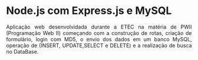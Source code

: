 # **Node.js com Express.js e MySQL**  

<p align = "justify"> Aplicação web desenvolvidada durante a ETEC na matéria de PWII (Programação Web II) começando com a construção de rotas, criação de formulário, login com MD5, 
o envio dos dados em um banco MySQL, operação de (INSERT, UPDATE,SELECT e DELETE) e a realização de busca no DataBase. </p>  
